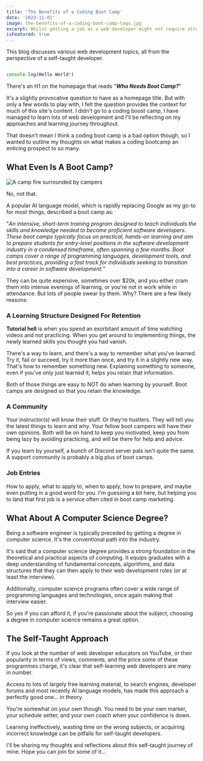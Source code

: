 ```yaml
---
title: 'The Benefits of a Coding Boot Camp'
date: '2023-11-01'
image: the-benefits-of-a-coding-boot-camp-tags.jpg
excerpt: Whilst getting a job as a web developer might not require attendance at a coding bootcamp, it's not bad option. 
isFeatured: true
---
```


This blog discusses various web development topics, all from the perspective of a self-taught developer. 

```js

console.log(Hello World!)

```

There's an H1 on the homepage that reads "**_Who Needs Boot Camp?_**"

It's a slightly provocative question to have as a homepage title. But with only a few words to play with, I felt the question provides the context for much of this site's content. I didn't go to a coding boost camp, I have managed to learn lots of web development and I'll be reflecting on my approaches and learning journey throughout. 

That doesn't mean I think a coding boot camp is a bad option though, so I wanted to outline my thoughts on what makes a coding bootcamp an enticing prospect to so many. 

## What Even Is A Boot Camp?

![A camp fire surrounded by campers](camp-fire.jpg)

No, not that.

A popular AI language model, which is rapidly replacing Google as my go-to for most things, described a boot camp as:

 "_An intensive, short-term training program designed to teach individuals the skills and knowledge needed to become proficient software developers. These boot camps typically focus on practical, hands-on learning and aim to prepare students for entry-level positions in the software development industry in a condensed timeframe, often spanning a few months. Boot camps cover a range of programming languages, development tools, and best practices, providing a fast track for individuals seeking to transition into a career in software development._"

They can be quite expensive, sometimes over $20k, and you either cram them into intense evenings of learning, or you're not in work while in attendance. But lots of people swear by them. Why? There are a few likely reasons:

### A Learning Structure Designed For Retention

**Tutorial hell** is when you spend an exorbitant amount of time watching videos and not practicing. When you get around to implementing things, the newly learned skills you thought you had vanish. 

There's a way to learn, and there's a way to remember what you've learned. Try it, fail or succeed, try it more than once, and try it in a slightly new way. That's how to remember something new. Explaining something to someone, even if you've only just learned it, helps you retain that information.

Both of those things are easy to NOT do when learning by yourself. Boot camps are designed so that you retain the knowledge. 

### A Community

Your instructor(s) will know their stuff. Or they're hustlers. They will tell you the latest things to learn and why. Your fellow boot campers will have their own opinions. Both will be on hand to keep you motivated, keep you from being lazy by avoiding practicing, and will be there for help and advice.

If you learn by yourself, a bunch of Discord server pals isn't quite the same. A support community is probably a big plus of boot camps.

### Job Entries

How to apply, what to apply to, when to apply, how to prepare, and maybe even putting in a good word for you. I'm guessing a bit here, but helping you to land that first job is a service often cited in boot camp marketing.

## What About A Computer Science Degree?

Being a software engineer is typically preceded by getting a degree in computer science. It's the conventional path into the industry. 

It's said that a computer science degree provides a strong foundation in the theoretical and practical aspects of computing. It equips graduates with a deep understanding of fundamental concepts, algorithms, and data structures that they can then apply to their web development roles (or at least the interview). 

Additionally, computer science programs often cover a wide range of programming languages and technologies, once again making that interview easier. 

So yes if you can afford it, if you're passionate about the subject, choosing a degree in computer science remains a great option. 

## The Self-Taught Approach

If you look at the number of web developer educators on YouTube, or their popularity in terms of views, comments, and the price some of these programmes charge, it's clear that self-learning web developers are many in number. 

Access to lots of largely free learning material, to search engines, developer forums and most recently AI language models, has made this approach a perfectly good one... in theory. 

You're somewhat on your own though. You need to be your own marker, your schedule setter, and your own coach when your confidence is down. 

Learning ineffectively, wasting time on the wrong subjects, or acquiring incorrect knowledge can be pitfalls for self-taught developers.

I'll be sharing my thoughts and reflections about this self-taught journey of mine. Hope you can join for some of it...



